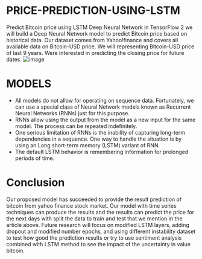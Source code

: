 # PRICE-PREDICTION-USING-LSTM
Predict Bitcoin price using LSTM Deep Neural Network in TensorFlow 2
we will build a Deep Neural Network model to predict Bitcoin price based on historical data. Our dataset comes from Yahoo!finance and covers all available data on Bitcoin-USD price. We will representing Bitcoin-USD price of last 9 years. Were interested in predicting the closing price for future dates.
![image](https://user-images.githubusercontent.com/69081864/142363040-045a0be7-68a8-443a-8c40-5d50a2ae4704.png)

# MODELS
* All models do not allow for operating on sequence data. Fortunately, we can use a special class of Neural Network models known as Recurrent Neural Networks (RNNs) just for this purpose. 
* RNNs allow using the output from the model as a new input for the same model. The process can be repeated indefinitely.
* One serious limitation of RNNs is the inability of capturing long-term dependencies in a sequence. One way to handle the situation is by using an Long short-term memory (LSTM) variant of RNN.
* The default LSTM behavior is remembering information for prolonged periods of time.

# Conclusion 

Our proposed model has succeeded to provide the result prediction of bitcoin from yahoo finance stock market. Our model with time series techniques can produce the results and the results can predict the price for the next days with split the data to train and test that we mention in the article above.
Future research will focus on modified LSTM layers, adding dropout and modified number epochs, and using different instability dataset to test how good the prediction results or try to use sentiment analysis combined with LSTM method to see the impact of the uncertainty in value bitcoin. 



